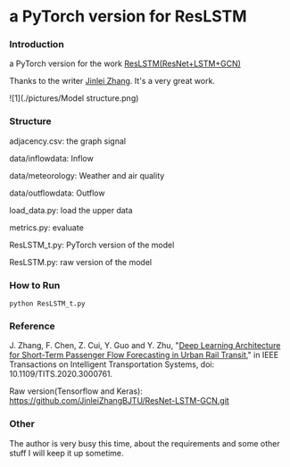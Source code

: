 # a PyTorch version for ResLSTM

### Introduction

a PyTorch version for the work [ResLSTM(ResNet+LSTM+GCN)](https://github.com/JinleiZhangBJTU/ResNet-LSTM-GCN.git)

Thanks to the writer [Jinlei Zhang](https://github.com/JinleiZhangBJTU). It's a very great work.

![1](./pictures/Model structure.png)

### Structure

adjacency.csv: the graph signal

data/inflowdata: Inflow

data/meteorology: Weather and air quality

data/outflowdata: Outflow

load_data.py: load the upper data

metrics.py: evaluate

ResLSTM_t.py: PyTorch version of the model

ResLSTM.py: raw version of the model

### How to Run

```
python ResLSTM_t.py
```

### Reference

J. Zhang, F. Chen, Z. Cui, Y. Guo and Y. Zhu, "[Deep Learning Architecture for Short-Term Passenger Flow Forecasting in Urban Rail Transit](http://doi.org/10.1109/TITS.2020.3000761)," in IEEE Transactions on Intelligent Transportation Systems, doi: 10.1109/TITS.2020.3000761.

Raw version(Tensorflow and Keras): https://github.com/JinleiZhangBJTU/ResNet-LSTM-GCN.git

### Other

The author is very busy this time, about the requirements and some other stuff I will keep it up sometime.
